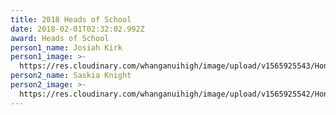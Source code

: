 ```yaml
---
title: 2018 Heads of School
date: 2018-02-01T02:32:02.992Z
award: Heads of School
person1_name: Josiah Kirk
person1_image: >-
  https://res.cloudinary.com/whanganuihigh/image/upload/v1565925543/Honours%20Board/2018_Josiah_Kirk_Head_Boy.jpg
person2_name: Saskia Knight
person2_image: >-
  https://res.cloudinary.com/whanganuihigh/image/upload/v1565925542/Honours%20Board/2018_Saskia_Knight_Head_Girl.jpg
---
```


